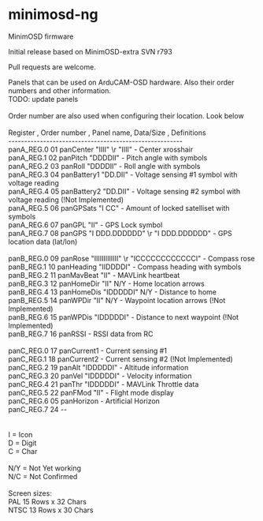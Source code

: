 minimosd-ng
===========

MinimOSD firmware

Initial release based on MinimOSD-extra SVN r793

Pull requests are welcome.




Panels that can be used on ArduCAM-OSD hardware. Also their order numbers and other information.<br>
TODO: update panels<br>
<br>
  Order number are also used when configuring their location. Look below<br>
<br>
  Register , Order number , Panel name, Data/Size , Definitions<br>
  -------------------------------------------------------<br>
  panA_REG.0    01    panCenter       "IIII" \r "IIII"  - Center xrosshair <br>
  panA_REG.1    02    panPitch        "DDDDII"          - Pitch angle with symbols<br>
  panA_REG.2    03    panRoll         "DDDDII"          - Roll angle with symbols<br>
  panA_REG.3    04    panBattery1     "DD.DII"          - Voltage sensing #1 symbol with voltage reading<br>
  panA_REG.4    05    panBattery2     "DD.DII"          - Voltage sensing #2 symbol with voltage reading  (!Not Implemented)<br>
  panA_REG.5    06    panGPSats       "I  CC"           - Amount of locked satelliset with symbols<br>
  panA_REG.6    07    panGPL          "II"              - GPS Lock symbol<br>
  panA_REG.7    08    panGPS          "I DDD.DDDDDD" \r "I DDD.DDDDDD" - GPS location data (lat/lon)<br>
 <br>
  panB_REG.0    09    panRose         "IIIIIIIIIIIII" \r "ICCCCCCCCCCCCI"  - Compass rose<br>
  panB_REG.1    10    panHeading      "IIDDDDI"         - Compass heading with symbols<br>
  panB_REG.2    11    panMavBeat      "II"              - MAVLink heartbeat<br>
  panB_REG.3    12    panHomeDir      "II"      N/Y     - Home location arrows<br>
  panB_REG.4    13    panHomeDis      "IDDDDDI" N/Y     - Distance to home<br>
  panB_REG.5    14    panWPDir        "II"      N/Y     - Waypoint location arrows (!Not Implemented)<br>
  panB_REG.6    15    panWPDis        "IDDDDDI"         - Distance to next waypoint (!Not Implemented)<br>
  panB_REG.7    16    panRSSI                           - RSSI data from RC <br>
  <br>
  panC_REG.0    17    panCurrent1                       - Current sensing #1  <br>
  panC_REG.1    18    panCurrent2                       - Current sensing #2 (!Not Implemented)<br>
  panC_REG.2    19    panAlt          "IDDDDDI"         - Altitude information<br>
  panC_REG.3    20    panVel          "IDDDDDI"         - Velocity information<br>
  panC_REG.4    21    panThr          "IDDDDDI"         - MAVLink Throttle data<br>
  panC_REG.5    22    panFMod         "II"              - Flight mode display<br>
  panC_REG.6    05    panHorizon                        - Artificial Horizon<br>
  panC_REG.7    24    --<br>
<br>
<br>
I = Icon<br>
D = Digit<br>
C = Char<br>
<br>
N/Y = Not Yet working<br>
N/C = Not Confirmed<br>
<br>
Screen sizes: <br>
PAL   15 Rows x 32 Chars<br>
NTSC  13 Rows x 30 Chars<br>
 <br>
<br>
